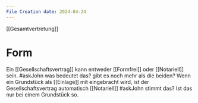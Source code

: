 ```yaml
---
File Creation date: 2024-04-24
---
```

[[Gesamtvertretung]]

# Form
Ein [[Gesellschaftsvertrag]] kann entweder [[Formfrei]] oder [[Notariell]] sein. #askJohn was bedeutet das? gibt es noch mehr als die beiden?
Wenn ein Grundstück als [[Einlage]] mit eingebracht wird, ist der Gesellschaftsvertrag automatisch [[Notariell]] #askJohn stimmt das? Ist das nur bei einem Grundstück so.


